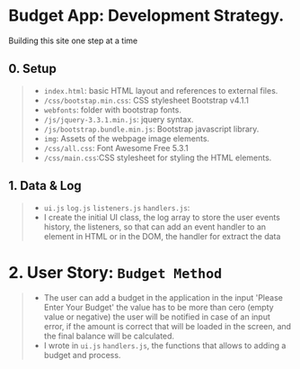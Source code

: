 # Budget App: Development Strategy. 
Building this site one step at a time

## 0. Setup

> * `index.html`: basic HTML layout and references to external files.
> * `/css/bootstap.min.css`: CSS stylesheet Bootstrap v4.1.1
> * `webfonts`: folder with bootstrap fonts.
> * `/js/jquery-3.3.1.min.js`:  jquery syntax.
> * `/js/bootstrap.bundle.min.js`: Bootstrap javascript library.
> * `img`: Assets of the webpage image elements.
> * `/css/all.css`: Font Awesome Free 5.3.1
> * `/css/main.css`:CSS stylesheet for styling the HTML elements.
## 1. Data & Log

> * `ui.js` `log.js` `listeners.js` `handlers.js`: 
> * I create the initial UI class, the log array to store the user events history, the listeners, so that can add an event handler to an element in HTML or in the DOM, the handler for extract the data 

# 2. User Story: `Budget Method` 

> * The user can add a budget in the application in the input 'Please Enter Your Budget' the value has to be more than cero (empty value or negative) the user will be notified in case of an input error, if the amount is correct that will be loaded in the screen, and the final balance will be calculated. 
> * I wrote in `ui.js` `handlers.js`, the functions that allows to adding a budget and process. 



